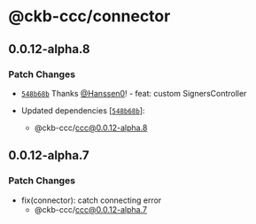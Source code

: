 # @ckb-ccc/connector

## 0.0.12-alpha.8

### Patch Changes

- [`548b68b`](https://github.com/ckb-ecofund/ccc/commit/548b68bcbb74ab9398d094c00f3e3efc6ced8deb) Thanks [@Hanssen0](https://github.com/Hanssen0)! - feat: custom SignersController

- Updated dependencies [[`548b68b`](https://github.com/ckb-ecofund/ccc/commit/548b68bcbb74ab9398d094c00f3e3efc6ced8deb)]:
  - @ckb-ccc/ccc@0.0.12-alpha.8

## 0.0.12-alpha.7

### Patch Changes

- fix(connector): catch connecting error
  - @ckb-ccc/ccc@0.0.12-alpha.7
